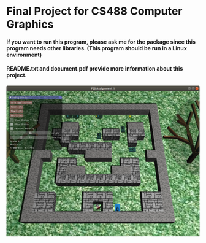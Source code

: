 # Final Project for CS488 Computer Graphics

#### If you want to run this program, please ask me for the package since this program needs other libraries. (This program should be run in a Linux environment)
#### README.txt and document.pdf provide more information about this project.

![screenshot](Screenshot.png)

